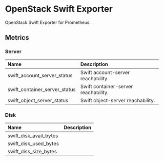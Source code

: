 # OpenStack Swift Exporter

OpenStack Swift Exporter for Prometheus.

## Metrics

### Server

| Name                          | Description                          |
|:------------------------------|:-------------------------------------|
| swift_account_server_status   | Swift account-server reachability.   |
| swift_container_server_status | Swift container-server reachability. |
| swift_object_server_status      | Swift object-server reachability.    |

### Disk

| Name                   | Description |
|:-----------------------|:------------|
| swift_disk_avail_bytes |             |
| swift_disk_used_bytes  |             |
| swift_disk_size_bytes  |             |
